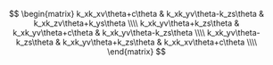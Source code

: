 $$
\begin{matrix}
    k_xk_xv\theta+c\theta & k_xk_yv\theta-k_zs\theta & k_xk_zv\theta+k_ys\theta \\\\
    k_xk_yv\theta+k_zs\theta & 
    k_xk_yv\theta+c\theta & 
    k_xk_yv\theta-k_zs\theta \\\\
     k_xk_yv\theta-k_zs\theta & k_xk_yv\theta+k_zs\theta &
     k_xk_xv\theta+c\theta \\\\
\end{matrix}
$$